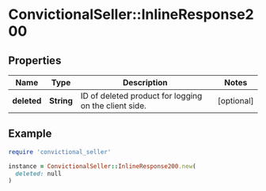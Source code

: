 # ConvictionalSeller::InlineResponse200

## Properties

| Name | Type | Description | Notes |
| ---- | ---- | ----------- | ----- |
| **deleted** | **String** | ID of deleted product for logging on the client side. | [optional] |

## Example

```ruby
require 'convictional_seller'

instance = ConvictionalSeller::InlineResponse200.new(
  deleted: null
)
```


